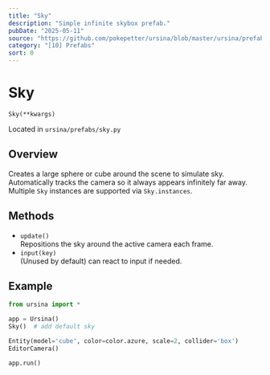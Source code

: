 ```yaml
---
title: "Sky"
description: "Simple infinite skybox prefab."
pubDate: "2025-05-11"
source: "https://github.com/pokepetter/ursina/blob/master/ursina/prefabs/sky.py"
category: "[10] Prefabs"
sort: 0
---
```


# Sky

`Sky(**kwargs)`

Located in `ursina/prefabs/sky.py`

## Overview

Creates a large sphere or cube around the scene to simulate sky. Automatically tracks the camera so it always appears infinitely far away. Multiple `Sky` instances are supported via `Sky.instances`.

## Methods

- `update()`  
  Repositions the sky around the active camera each frame.  
- `input(key)`  
  (Unused by default) can react to input if needed.

## Example

```python
from ursina import *

app = Ursina()
Sky()  # add default sky

Entity(model='cube', color=color.azure, scale=2, collider='box')
EditorCamera()

app.run()
```